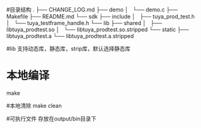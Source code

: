#目录结构
.
├── CHANGE_LOG.md
├── demo
│   └── demo.c
├── Makefile
├── README.md
└── sdk
    ├── include
    │   ├── tuya_prod_test.h
    │   └── tuya_testframe_handle.h
    └── lib
        ├── shared
        │   ├── libtuya_prodtest.so
        │   └── libtuya_prodtest.so.stripped
        └── static
            ├── libtuya_prodtest.a
            └── libtuya_prodtest.a.stripped

#lib
支持动态库，静态库，strip库，默认选择静态库

# 本地编译
make

#本地清除
make clean

#可执行文件
存放在output/bin目录下

